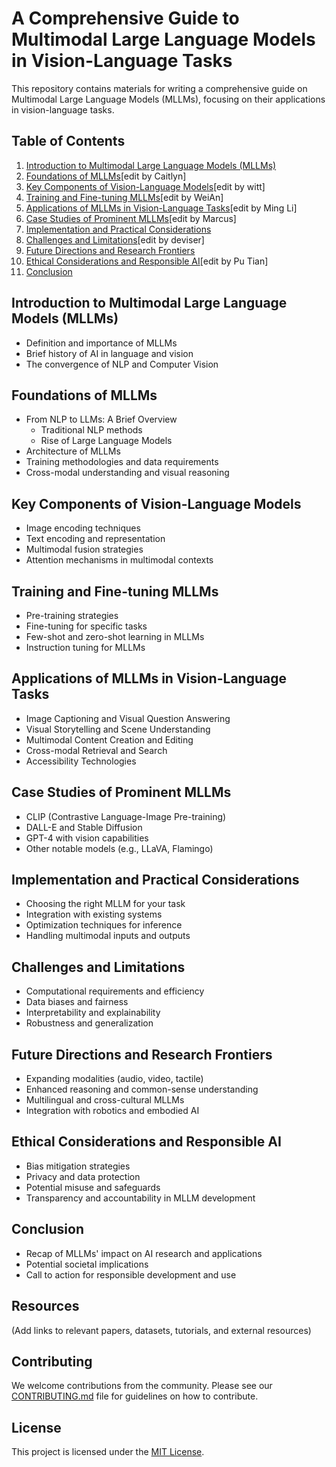 # A Comprehensive Guide to Multimodal Large Language Models in Vision-Language Tasks

This repository contains materials for writing a comprehensive guide on Multimodal Large Language Models (MLLMs), focusing on their applications in vision-language tasks.

## Table of Contents

1. [Introduction to Multimodal Large Language Models (MLLMs)](#introduction-to-mllms)
2. [Foundations of MLLMs](#foundations-of-mllms)[edit by Caitlyn]
3. [Key Components of Vision-Language Models](#key-components-of-vision-language-models)[edit by witt]
4. [Training and Fine-tuning MLLMs](#training-and-fine-tuning-mllms)[edit by WeiAn]
5. [Applications of MLLMs in Vision-Language Tasks](#applications-of-mllms-in-vision-language-tasks)[edit by Ming Li]
6. [Case Studies of Prominent MLLMs](#case-studies-of-prominent-mllms)[edit by Marcus]
7. [Implementation and Practical Considerations](#implementation-and-practical-considerations)
8. [Challenges and Limitations](#challenges-and-limitations)[edit by deviser]
9. [Future Directions and Research Frontiers](#future-directions-and-research-frontiers)
10. [Ethical Considerations and Responsible AI](#ethical-considerations-and-responsible-ai)[edit by Pu Tian]
11. [Conclusion](#conclusion)

## Introduction to Multimodal Large Language Models (MLLMs)

- Definition and importance of MLLMs
- Brief history of AI in language and vision
- The convergence of NLP and Computer Vision

## Foundations of MLLMs

- From NLP to LLMs: A Brief Overview
  - Traditional NLP methods
  - Rise of Large Language Models
- Architecture of MLLMs
- Training methodologies and data requirements
- Cross-modal understanding and visual reasoning

## Key Components of Vision-Language Models

- Image encoding techniques
- Text encoding and representation
- Multimodal fusion strategies
- Attention mechanisms in multimodal contexts

## Training and Fine-tuning MLLMs

- Pre-training strategies
- Fine-tuning for specific tasks
- Few-shot and zero-shot learning in MLLMs
- Instruction tuning for MLLMs

## Applications of MLLMs in Vision-Language Tasks

- Image Captioning and Visual Question Answering
- Visual Storytelling and Scene Understanding
- Multimodal Content Creation and Editing
- Cross-modal Retrieval and Search
- Accessibility Technologies

## Case Studies of Prominent MLLMs

- CLIP (Contrastive Language-Image Pre-training)
- DALL-E and Stable Diffusion
- GPT-4 with vision capabilities
- Other notable models (e.g., LLaVA, Flamingo)

## Implementation and Practical Considerations

- Choosing the right MLLM for your task
- Integration with existing systems
- Optimization techniques for inference
- Handling multimodal inputs and outputs

## Challenges and Limitations

- Computational requirements and efficiency
- Data biases and fairness
- Interpretability and explainability
- Robustness and generalization

## Future Directions and Research Frontiers

- Expanding modalities (audio, video, tactile)
- Enhanced reasoning and common-sense understanding
- Multilingual and cross-cultural MLLMs
- Integration with robotics and embodied AI

## Ethical Considerations and Responsible AI

- Bias mitigation strategies
- Privacy and data protection
- Potential misuse and safeguards
- Transparency and accountability in MLLM development

## Conclusion

- Recap of MLLMs' impact on AI research and applications
- Potential societal implications
- Call to action for responsible development and use

## Resources

(Add links to relevant papers, datasets, tutorials, and external resources)

## Contributing

We welcome contributions from the community. Please see our [CONTRIBUTING.md](CONTRIBUTING.md) file for guidelines on how to contribute.

## License

This project is licensed under the [MIT License](LICENSE).
